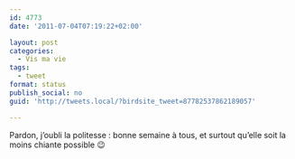 ```yaml
---
id: 4773
date: '2011-07-04T07:19:22+02:00'

layout: post
categories:
  - Vis ma vie
tags:
  - tweet
format: status
publish_social: no
guid: 'http://tweets.local/?birdsite_tweet=87782537862189057'

---
```


Pardon, j’oubli la politesse : bonne semaine à tous, et surtout qu’elle soit la moins chiante possible 😉